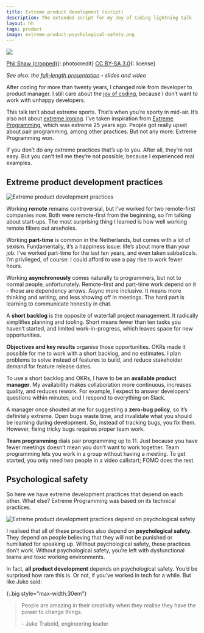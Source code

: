 ```yaml
---
title: Extreme product development (script)
description: The extended script for my Joy of Coding lightning talk
layout: hh
tags: product
image: extreme-product-psychological-safety.png
---
```


![](extreme-ironing.jpg)

[Phil Shaw (cropped)](https://en.wikipedia.org/wiki/File:Extermeironingrivelin.jpg){:.photocredit}
[CC BY-SA 3.0](https://creativecommons.org/licenses/by-sa/3.0/){:.license}

_See also: the [full-length presentation](/presentations/extreme-product) - slides and video_

After coding for more than twenty years, I changed role from developer to product manager.
I still care about the [joy of coding](https://joyofcoding.org),
because I don’t want to work with unhappy developers.

This talk isn’t about extreme sports.
That’s when you’re sporty in mid-air.
It’s also not about [extreme ironing](https://en.wikipedia.org/wiki/Extreme_ironing).
I’ve taken inspiration from 
[Extreme Programming](https://en.wikipedia.org/wiki/Extreme_programming), 
which was extreme 25 years ago.
People got really upset about pair programming, among other practices.
But not any more: Extreme Programming won.

If you don’t do any extreme practices that’s up to you.
After all, they’re not easy.
But you can’t tell me they’re not possible,
because I experienced real examples.

## Extreme product development practices

![Extreme product development practices](extreme-product.webp)

Working **remote** remains controversial, but I’ve worked for two remote-first companies now.
Both were remote-first from the beginning, so I’m talking about start-ups.
The most surprising thing I learned is how well working remote filters out arseholes.

Working **part-time** is common in the Netherlands, but comes with a lot of sexism.
Fundamentally, it’s a happiness issue: life’s about more than your job.
I’ve worked part-time for the last ten years, and even taken sabbaticals.
I’m privileged, of course: I could afford to use a pay rise to work fewer hours.

Working **asynchronously** comes naturally to programmers, but not to normal people, unfortunately.
Remote-first and part-time work depend on it - those are dependency arrows.
Async more inclusive. It means more thinking and writing, and less showing off in meetings.
The hard part is learning to communicate honestly in chat.

A **short backlog** is the opposite of waterfall project management.
It radically simplifies planning and tooling.
Short means fewer than ten tasks you haven’t started, and limited work-in-progress,
which leaves space for new opportunities.

**Objectives and key results** organise those opportunities.
OKRs made it possible for me to work with a short backlog, and no estimates.
I plan problems to solve instead of features to build,
and reduce stakeholder demand for feature release dates.

To use a short backlog and OKRs, I have to be an **available product manager**.
My availability makes collaboration more continuous, increases quality, and reduces rework.
For example, I expect to answer developers’ questions within minutes, and I respond to everything on Slack.

A manager once shouted at me for suggesting a **zero-bug policy**, so it’s definitely extreme.
Open bugs waste time, and invalidate what you should be learning during development.
So, instead of tracking bugs, you fix them.
However, fixing tricky bugs requires proper team work.

**Team programming** dials pair programming up to 11.
Just because you have fewer meetings doesn’t mean you don’t want to work together.
Team programming lets you work in a group without having a meeting.
To get started, you only need two people in a video callstart; FOMO does the rest.

## Psychological safety

So here we have extreme development practices that depend on each other. What else?
Extreme Programming was based on its technical practices.

![Extreme product development practices depend on psychological safety](extreme-product-psychological-safety.webp)

I realised that all of these practices also depend on **psychological safety**.
They depend on people believing that they will not be punished or humiliated for speaking up.
Without psychological safety, these practices don’t work.
Without psychological safety, you’re left with dysfunctional teams and toxic working environments.

In fact, **all product development** depends on psychological safety.
You’d be surprised how rare this is.
Or not, if you’ve worked in tech for a while.
But like Juke said:

{:.big style="max-width:30em"}
> People are amazing in their creativity when they realise they have the power to change things.
>
> \- Juke Trabold, engineering leader 
